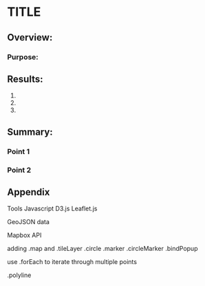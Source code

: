 # TITLE

## Overview:
### Purpose:


## Results:

1. 

2. 

3. 

## Summary:
### Point 1

### Point 2

## Appendix
 

 Tools
 Javascript
D3.js
Leaflet.js

GeoJSON data

Mapbox API

adding .map and .tileLayer
.circle
.marker
.circleMarker
.bindPopup

use .forEach to iterate through multiple points

.polyline

